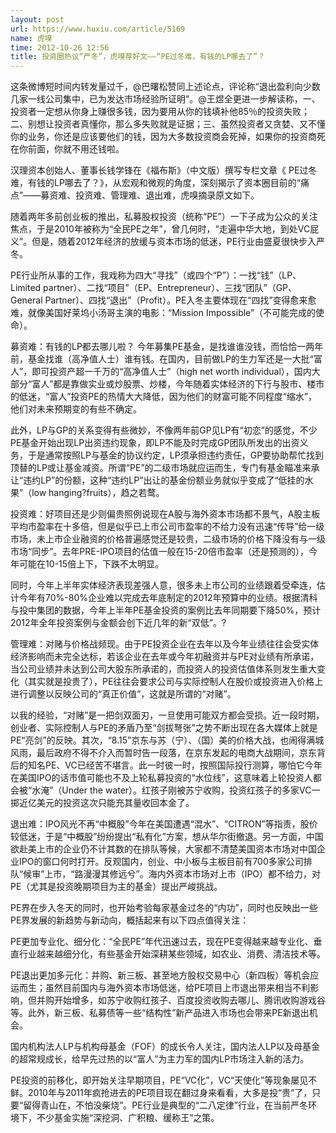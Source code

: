 ```yaml
---
layout: post
url: https://www.huxiu.com/article/5169
name: 虎嗅
time: 2012-10-26 12:56
title: 投资圈热议“严冬”，虎嗅荐好文——“PE过冬难，有钱的LP哪去了”？
---
```

这条微博短时间内转发量过千，@巴曙松赞同上述论点，评论称“退出盈利向少数几家一线公司集中，已为发达市场经验所证明”。@王煜全更进一步解读称，一、投资者一定想从你身上赚很多钱，因为要用从你的钱填补他85％的投资失败；二、别想让投资者真懂你，那么多失败就是证据；三、虽然投资者又贪婪、又不懂你的业务，你还是应该要他们的钱，因为大多数投资商会死掉，如果你的投资商死在你前面，你就不用还钱啦。

汉理资本创始人、董事长钱学锋在《福布斯》（中文版）撰写专栏文章《 PE过冬难，有钱的LP哪去了？》，从宏观和微观的角度，深刻揭示了资本圈目前的“痛点”——募资难、投资难、管理难、退出难，虎嗅摘录原文如下。

随着两年多前创业板的推出，私募股权投资（统称“PE”）一下子成为公众的关注焦点，于是2010年被称为“全民PE之年”，曾几何时，“走遍中华大地，到处VC屁义”。但是，随着2012年经济的放缓与资本市场的低迷，PE行业由盛夏很快步入严冬。

PE行业所从事的工作，我戏称为四大“寻找”（或四个“P”）：一找“钱”（LP、Limited partner）、二找“项目”（EP、Entrepreneur）、三找“团队”（GP、General Partner）、四找“退出”（Profit）。PE入冬主要体现在“四找”变得愈来愈难，就像美国好莱坞小汤哥主演的电影：“Mission Impossible”（不可能完成的使命）。

募资难：有钱的LP都去哪儿啦？ 今年募集PE基金，是找谁谁没钱，而恰恰一两年前，基金找谁（高净值人士）谁有钱。在国内，目前做LP的生力军还是一大批“富人”，即可投资产超一千万的“高净值人士”（high net worth individual），国内大部分“富人”都是靠做实业或炒股票、炒楼，今年随着实体经济的下行与股市、楼市的低迷，“富人”投资PE的热情大大降低，因为他们的财富可能不同程度“缩水”，他们对未来预期变的有些不确定。

此外，LP与GP的关系变得有些微妙，不像两年前GP见LP有“初恋”的感觉，不少PE基金开始出现LP出资违约现象，即LP不能及时完成GP团队所发出的出资义务，于是通常按照LP与基金的协议约定，LP须承担违约责任，GP要协助帮忙找到顶替的LP或让基金减资。所谓“PE”的二级市场就应运而生，专门有基金瞄准来承让“违约LP”的份额，这种“违约LP”出让的基金份额业务就似乎变成了“低挂的水果”（low hanging?fruits），趋之若鹜。

投资难：好项目还是少则偏贵照例说现在A股与海外资本市场都不景气，A股主板平均市盈率在十多倍，但是似乎已上市公司市盈率的不给力没有迅速“传导”给一级市场，未上市企业融资的价格普遍感觉还是较贵，二级市场的价格下降没有与一级市场“同步”。去年PRE-IPO项目的估值一般在15-20倍市盈率（还是预测的），今年可能在10-15倍上下，下跌不太明显。

同时，今年上半年实体经济表现差强人意，很多未上市公司的业绩跟着受牵连，估计今年有70%-80%企业难以完成去年底制定的2012年预算中的业绩。根据清科与投中集团的数据，今年上半年PE基金投资的案例比去年同期要下降50%，预计2012年全年投资案例与金额会创下近几年的新“双低”。?

管理难：对赌与价格战频现。由于PE投资企业在去年以及今年业绩往往会受实体经济影响而未完全达标，若该企业在去年或今年初融资并与PE对业绩有所承诺，当公司业绩并未达到公司大股东所承诺的，而投资人的投资估值体系则发生重大变化（其实就是投贵了），PE往往会要求公司与实际控制人在股价或投资进入价格上进行调整以反映公司的“真正价值”，这就是所谓的“对赌”。

以我的经验，“对赌”是一把剑双面刃，一旦使用可能双方都会受损。近一段时期，创业者、实际控制人与PE的矛盾乃至“剑拔弩张”之势不断出现在各大媒体上就是PE“亮剑”的反映。其次，“8.15”京东与苏（宁）、（国）美的价格大战，也闹得满城风雨，最后政府不得不介入而暂时告一段落，在京东发起的电商大战期间，京东背后的知名PE、VC已经苦不堪言。此一时彼一时，按照国际投行测算，哪怕它今年在美国IPO的话市值可能也不及上轮私募投资的“水位线”，这意味着上轮投资人都会被“水淹”（Under the water）。红孩子刚被苏宁收购，投资红孩子的多家VC一掷近亿美元的投资这次只能充其量收回本金了。

退出难：IPO风光不再“中概股”今年在美国遭遇“混水”、“CITRON”等指责，股价较低迷，于是“中概股”纷纷提出“私有化”方案，想从华尔街撤退。另一方面，中国欲赴美上市的企业仍不计其数的在排队等候，大家都不清楚美国资本市场对中国企业IPO的窗口何时打开。反观国内，创业、中小板与主板目前有700多家公司排队“候审”上市，“路漫漫其修远兮”。海内外资本市场对上市（IPO）都不给力，对PE（尤其是投资晚期项目为主的基金）提出严峻挑战。

PE界在步入冬天的同时，也开始考验每家基金过冬的“内功”，同时也反映出一些PE界发展的新趋势与新动向，概括起来有以下四点值得关注：

PE更加专业化、细分化：“全民PE”年代迅速过去，现在PE变得越来越专业化、垂直行业越来越细分化，有些基金开始深耕某些领域，如农业、消费、清洁技术等。

PE退出更加多元化：并购、新三板、甚至地方股权交易中心（新四板）等机会应运而生；虽然目前国内与海外资本市场低迷，给PE项目上市退出带来相当不利影响，但并购开始增多，如苏宁收购红孩子、百度投资收购去哪儿、腾讯收购游戏谷等。此外，新三板、私募债等一些“结构性”新产品进入市场也会带来PE新退出机会。

国内机构法人LP与机构母基金（FOF）的成长令人关注，国内法人LP以及母基金的超常规成长，给早先过热的以“富人”为主力军的国内LP市场注入新的活力。

PE投资的前移化，即开始关注早期项目，PE“VC化”，VC“天使化”等现象屡见不鲜。2010年与2011年疯抢进去的PE项目现在翻过身来看看，大多是投“贵”了，只要“留得青山在，不怕没柴烧”。PE行业是典型的“二八定律”行业，在当前严冬环境下，不少基金实施“深挖洞、广积粮、缓称王”之策。

